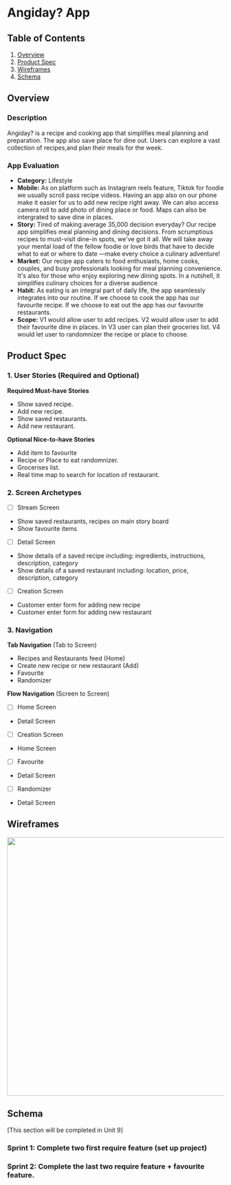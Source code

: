 # Angiday? App

## Table of Contents

1. [Overview](#Overview)
3. [Product Spec](#Product-Spec)
4. [Wireframes](#Wireframes)
5. [Schema](#Schema)

## Overview

### Description

Angiday? is a recipe and cooking app that simplifies meal planning and preparation. The app also save place for dine out. Users can explore a vast collection of recipes,and plan their meals for the week.

### App Evaluation


- **Category:** Lifestyle 
- **Mobile:** As on platform such as Instagram reels feature, Tiktok for foodie we usually scroll pass recipe videos. Having an app also on our phone make it easier for us to add new recipe right away. We can also access camera roll to add photo of dining place or food. Maps can also be intergrated to save dine in places.
- **Story:** Tired of making average 35,000 decision everyday? Our recipe app simplifies meal planning and dining decisions. From scrumptious recipes to must-visit dine-in spots, we've got it all. We will take away your mental load of the fellow foodie or love birds that have to decide what to eat or where to date —make every choice a culinary adventure!
- **Market:** Our recipe app caters to food enthusiasts, home cooks, couples, and busy professionals looking for meal planning convenience. It's also for those who enjoy exploring new dining spots. In a nutshell, it simplifies culinary choices for a diverse audience
- **Habit:** As eating is an integral part of daily life, the app seamlessly integrates into our routine. If we choose to cook the app has our favourite recipe. If we choose to eat out the app has our favourite restaurants. 
- **Scope:** V1 would allow user to add recipes. V2 would allow user to add their favourite dine in places. In V3 user can plan their groceries list. V4 would let user to randomnizer the recipe or place to choose.

## Product Spec

### 1. User Stories (Required and Optional)

**Required Must-have Stories**

* Show saved recipe.
* Add new recipe.
* Show saved restaurants.
* Add new restaurant.

**Optional Nice-to-have Stories**
* Add item to favourite 
* Recipe or Place to eat randomnizer.
* Grocerises list. 
* Real time map to search for location of restaurant.

### 2. Screen Archetypes
- [ ]  Stream Screen
* Show saved restaurants, recipes on main story board
* Show favourite items
- [ ] Detail Screen
* Show details of a saved recipe including: ingredients, instructions, description, category
* Show details of a saved restaurant including: location, price, description, category
- [ ] Creation Screen
* Customer enter form for adding new recipe 
* Customer enter form for adding new restaurant 

### 3. Navigation

**Tab Navigation** (Tab to Screen)

* Recipes and Restaurants feed (Home)
* Create new recipe or new restaurant (Add)
* Favourite 
* Randomizer

**Flow Navigation** (Screen to Screen)

- [ ] Home Screen
* Detail Screen
- [ ] Creation Screen
* Home Screen
- [ ] Favourite
* Detail Screen
- [ ] Randomizer
* Detail Screen

## Wireframes

<img src="https://imgur.com/otaYZ5J.jpg" width=600>

## Schema 

[This section will be completed in Unit 9]

### Sprint 1: Complete two first require feature (set up project)
### Sprint 2: Complete the last two require feature + favourite feature. 
